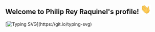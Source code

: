 ## Welcome to Philip Rey Raquinel's profile! <img src="waving-hand.gif" width="32"/>
[![Typing SVG](https://readme-typing-svg.herokuapp.com?color=0099CC&lines=Web+and+App+Developer;Graphic+Designer;and+Gamer!)](https://git.io/typing-svg)

<!--
**philrey12/philrey12** is a ✨ _special_ ✨ repository because its `README.md` (this file) appears on your GitHub profile.

Here are some ideas to get you started:

- 🔭 I’m currently working on ...
- 🌱 I’m currently learning ...
- 👯 I’m looking to collaborate on ...
- 🤔 I’m looking for help with ...
- 💬 Ask me about ...
- 📫 How to reach me: ...
- 😄 Pronouns: ...
- ⚡ Fun fact: ...
-->
